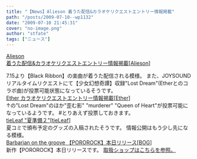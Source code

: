 ```yaml
---
title: "【News】Alieson 着うた配信&カラオケリクエストエントリー情報掲載"
path: "/posts/2009-07-10--wp1132"
date: "2009-07-10 21:45:31"
cover: "no-image.png"
author: "stfate"
tags: ["ニュース"]
---
```


<style type="text/css">
<!--
p {white-space: pre-wrap};
-->
</style>

<a  href="http://www.alieson.net/html/" target="_blank">Alieson 着うた配信&カラオケリクエストエントリー情報掲載</a><span >[<a href="http://www.alieson.net/html/" target="_blank">Alieson</a>]</span>
<div >7.15より【Black Ribbon】の楽曲が着うた配信される模様。
また、JOYSOUNDリアルタイムリクエストにて【少女幻想奇譚】収録"Lost Dream"(Etherとのコラボ曲)が投票可能状態になっているそうです。</div>
<a  href="http://www.ether-music.com/" target="_blank">Ether カラオケリクエストエントリー情報掲載</a><span >[<a href="http://www.ether-music.com/" target="_blank">Ether</a>]</span>
<div >↑の"Lost Dream"のほか"歪む影" "murderer" "Queen of Heart"が投票可能になっているようです。
#とりあえず投票しておきます。</div>
<a  href="http://tieleaf.net/" target="_blank">tieLeaf "夏準備２"</a><span >[<a href="http://tieleaf.net/" target="_blank">tieLeaf</a>]</span>
<div >夏コミで頒布予定のグッズの入稿されたそうです。
情報公開はもう少し先になる模様。</div>
<a  href="http://www.astronotes.jp/bog-official/index.html" target="_blank">Barbarian on the groove 【POROROCK】本日リリース</a><span >[<a href="http://www.astronotes.jp/bog-official/index.html" target="_blank">BOG</a>]</span>
<div >新作【POROROCK】本日リリースです。
<a href="http://www.astronotes.jp/bog-official/sp_poro.html" target="_blank">取扱ショップはこちらを参照。</a></div>
